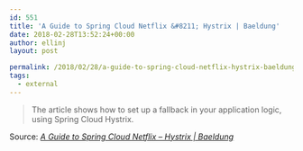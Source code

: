 ```yaml
---
id: 551
title: 'A Guide to Spring Cloud Netflix &#8211; Hystrix | Baeldung'
date: 2018-02-28T13:52:24+00:00
author: ellinj
layout: post

permalink: /2018/02/28/a-guide-to-spring-cloud-netflix-hystrix-baeldung/
tags:
  - external
---
```

> [<img class="alignnone size-full" src="/wp-content/uploads/2018/02/Screenshot_20160819_031730-268x300-1-268x300.png" alt="" />](http://www.baeldung.com/spring-cloud-netflix-hystrix)The article shows how to set up a fallback in your application logic, using Spring Cloud Hystrix.

Source: _[A Guide to Spring Cloud Netflix &#8211; Hystrix | Baeldung](http://www.baeldung.com/spring-cloud-netflix-hystrix)_
